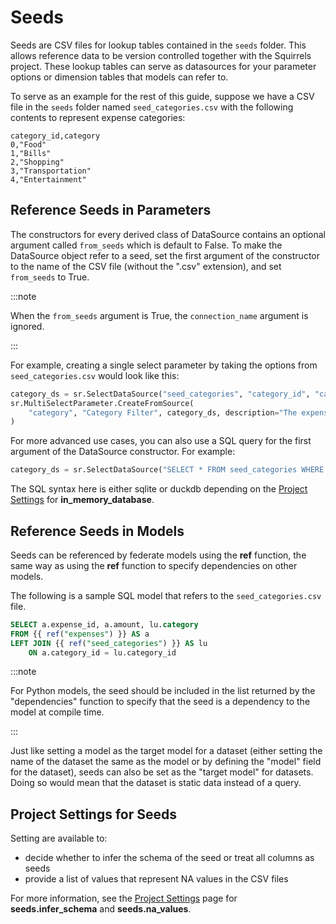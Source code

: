 # Seeds

Seeds are CSV files for lookup tables contained in the `seeds` folder. This allows reference data to be version controlled together with the Squirrels project. These lookup tables can serve as datasources for your parameter options or dimension tables that models can refer to.

To serve as an example for the rest of this guide, suppose we have a CSV file in the `seeds` folder named `seed_categories.csv` with the following contents to represent expense categories:

```csv
category_id,category
0,"Food"
1,"Bills"
2,"Shopping"
3,"Transportation"
4,"Entertainment"
```

## Reference Seeds in Parameters

The constructors for every derived class of DataSource contains an optional argument called `from_seeds` which is default to False. To make the DataSource object refer to a seed, set the first argument of the constructor to the name of the CSV file (without the ".csv" extension), and set `from_seeds` to True.

:::note

When the `from_seeds` argument is True, the `connection_name` argument is ignored.

:::

For example, creating a single select parameter by taking the options from `seed_categories.csv` would look like this:

```python
category_ds = sr.SelectDataSource("seed_categories", "category_id", "category", from_seeds=True)
sr.MultiSelectParameter.CreateFromSource(
    "category", "Category Filter", category_ds, description="The expense categories to filter by"
)
```

For more advanced use cases, you can also use a SQL query for the first argument of the DataSource constructor. For example:

```python
category_ds = sr.SelectDataSource("SELECT * FROM seed_categories WHERE category_id <> 4", "category_id", "category", from_seeds=True)
```

The SQL syntax here is either sqlite or duckdb depending on the [Project Settings] for **in_memory_database**.

## Reference Seeds in Models

Seeds can be referenced by federate models using the **ref** function, the same way as using the **ref** function to specify dependencies on other models.

The following is a sample SQL model that refers to the `seed_categories.csv` file.

```sql
SELECT a.expense_id, a.amount, lu.category
FROM {{ ref("expenses") }} AS a
LEFT JOIN {{ ref("seed_categories") }} AS lu
    ON a.category_id = lu.category_id
```

:::note

For Python models, the seed should be included in the list returned by the "dependencies" function to specify that the seed is a dependency to the model at compile time.

:::

Just like setting a model as the target model for a dataset (either setting the name of the dataset the same as the model or by defining the "model" field for the dataset), seeds can also be set as the "target model" for datasets. Doing so would mean that the dataset is static data instead of a query.

## Project Settings for Seeds

Setting are available to:
- decide whether to infer the schema of the seed or treat all columns as seeds
- provide a list of values that represent NA values in the CSV files

For more information, see the [Project Settings] page for **seeds.infer_schema** and **seeds.na_values**.


[Project Settings]: ./settings
